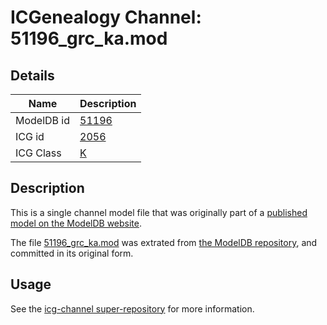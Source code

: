 # ICGenealogy Channel: 51196\_grc\_ka.mod

## Details

Name | Description
---- | -----------
ModelDB id | [51196](http://senselab.med.yale.edu/ModelDB/ShowModel.cshtml?model=51196)
ICG id | [2056](http://icg.neurotheory.ox.ac.uk/channels/1/2056)
ICG Class | [K](http://icg.neurotheory.ox.ac.uk/channels/1)

## Description

This is a single channel model file that was originally part of a [published model on the ModelDB website](http://senselab.med.yale.edu/mModelDB/ShowModel.cshtml?model=51196).

The file [51196\_grc\_ka.mod](51196_grc_ka.mod) was extrated from [the ModelDB repository](http://senselab.med.yale.edu/ModelDB/ShowModel.cshtml?model=51196), and committed in its original form.

## Usage

See the [icg-channel super-repository](https://github.com/icgenealogy/icg-channels) for more information.